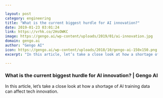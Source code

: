 ```yaml
---

layout: post
category: engineering
title: "What is the current biggest hurdle for AI innovation?"
date: 2019-01-23 03:01:24
link: https://vrhk.co/2HsOWKC
image: https://gengo.ai/wp-content/uploads/2019/01/ai-innovation.jpg
domain: gengo.ai
author: "Gengo AI"
icon: https://gengo.ai/wp-content/uploads/2018/10/gengo-ai-150x150.png
excerpt: "In this article, let’s take a close look at how a shortage of AI training data can affect tech innovation."

---
```


### What is the current biggest hurdle for AI innovation? | Gengo AI

In this article, let’s take a close look at how a shortage of AI training data can affect tech innovation.